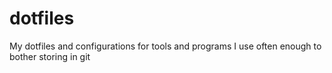 # dotfiles

My dotfiles and configurations for tools and programs I use often enough to bother storing in git
